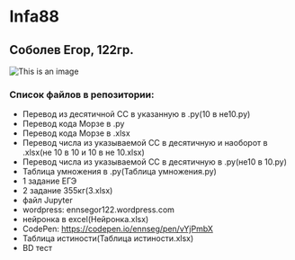 # Infa88
## Соболев Егор, 122гр.
![This is an image](https://islam.ru/sites/default/files/img/veroeshenie/2011/12/Allah_vahid01.jpg)
### Список файлов в репозитории:
- Перевод из десятичной СС в указанную в .py(10 в не10.py)
- Перевод кода Морзе в .py
- Перевод кода Морзе в .xlsx
- Перевод числа из указываемой СС в десятичную и наоборот в .xlsx(не 10 в 10 и 10 в не 10.xlsx)
- Перевод числа из указываемой СС в десятичную в .py(не10 в 10.py)
- Таблица умножения в .py(Таблица умножения.py)
- 1 задание ЕГЭ
- 2 задание 355кг(3.xlsx)
- файл Jupyter
- wordpress: ennsegor122.wordpress.com
- нейронка в excel(Нейронка.xlsx)
- CodePen: https://codepen.io/ennseg/pen/vYjPmbX
- Таблица истиности(Таблица истиности.xlsx)
- BD тест
